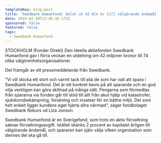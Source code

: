 ```yaml
---
templateKey: blog-post
title: 'Swedbank Humanfond: Delat ut 42 mln kr till välgörande ändamål'
date: 2019-02-20T12:46:16.173Z
sponsored: false
featured: false
tags:
  - Swedbank Humanfond
---
```

STOCKHOLM (Fonder Direkt) Den ideella aktiefonden Swedbank Humanfond gav i förra veckan en utdelning om 42 miljoner kronor till 74 olika välgörenhetsorganisationer.

Det framgår av ett pressmeddelande från Swedbank.

"Vi vill skicka ett stort och varmt tack till alla de som har valt att spara i Swedbank Humanfond. Det är ett konkret bevis på att sparande och en god vilja verkligen kan göra skillnad på många sätt. Pengarna som förmedlas från spararna via fonden går till stöd till allt från akut hjälp vid katastrofer, sjukdomsbekämpning, forskning och insatser för en bättre miljö. Det som helt enkelt ligger kundens eget hjärta allra närmast", säger fondbolaget Swedbank Roburs vd Liza Jonson.

Swedbank Humanfond är en Sverigefond, som trots en aktiv förvaltning saknar förvaltningsavgift. Istället skänks 2 procent av kapitalet årligen till välgörande ändamål, och spararen kan själv välja vilken organisation som dennes del ska gå till.
